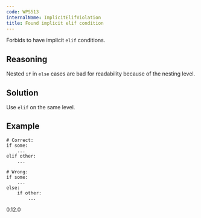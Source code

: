 ```yaml
---
code: WPS513
internalName: ImplicitElifViolation
title: Found implicit elif condition
---
```


Forbids to have implicit `elif` conditions.

## Reasoning
Nested `if` in `else` cases are bad for readability because of the
nesting level.

## Solution
Use `elif` on the same level.

## Example

    # Correct:
    if some:
        ...
    elif other:
        ...
    
    # Wrong:
    if some:
        ...
    else:
        if other:
            ...

<div class="versionadded">

0.12.0

</div>